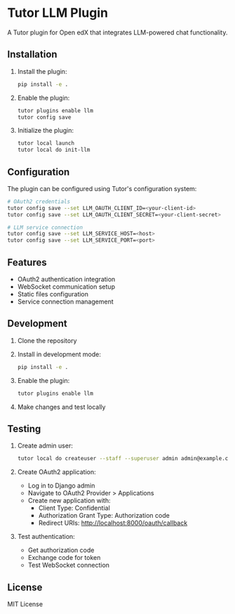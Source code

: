 # Tutor LLM Plugin

A Tutor plugin for Open edX that integrates LLM-powered chat functionality.

## Installation

1. Install the plugin:

   ```bash
   pip install -e .
   ```

2. Enable the plugin:

   ```bash
   tutor plugins enable llm
   tutor config save
   ```

3. Initialize the plugin:

   ```bash
   tutor local launch
   tutor local do init-llm
   ```

## Configuration

The plugin can be configured using Tutor's configuration system:

```bash
# OAuth2 credentials
tutor config save --set LLM_OAUTH_CLIENT_ID=<your-client-id>
tutor config save --set LLM_OAUTH_CLIENT_SECRET=<your-client-secret>

# LLM service connection
tutor config save --set LLM_SERVICE_HOST=<host>
tutor config save --set LLM_SERVICE_PORT=<port>
```

## Features

- OAuth2 authentication integration
- WebSocket communication setup
- Static files configuration
- Service connection management

## Development

1. Clone the repository
2. Install in development mode:

   ```bash
   pip install -e .
   ```

3. Enable the plugin:

   ```bash
   tutor plugins enable llm
   ```

4. Make changes and test locally

## Testing

1. Create admin user:

   ```bash
   tutor local do createuser --staff --superuser admin admin@example.com
   ```

2. Create OAuth2 application:
   - Log in to Django admin
   - Navigate to OAuth2 Provider > Applications
   - Create new application with:
     - Client Type: Confidential
     - Authorization Grant Type: Authorization code
     - Redirect URIs: <http://localhost:8000/oauth/callback>

3. Test authentication:
   - Get authorization code
   - Exchange code for token
   - Test WebSocket connection

## License

MIT License
